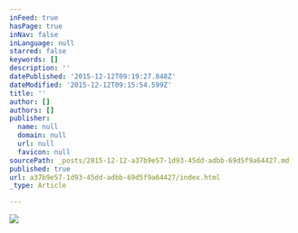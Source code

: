 ```yaml
---
inFeed: true
hasPage: true
inNav: false
inLanguage: null
starred: false
keywords: []
description: ''
datePublished: '2015-12-12T09:19:27.848Z'
dateModified: '2015-12-12T09:15:54.599Z'
title: ''
author: []
authors: []
publisher:
  name: null
  domain: null
  url: null
  favicon: null
sourcePath: _posts/2015-12-12-a37b9e57-1d93-45dd-adbb-69d5f9a64427.md
published: true
url: a37b9e57-1d93-45dd-adbb-69d5f9a64427/index.html
_type: Article

---
```

![](https://the-grid-user-content.s3-us-west-2.amazonaws.com/c26ff114-1fe8-4b5a-9099-0807dd42a979.jpg)